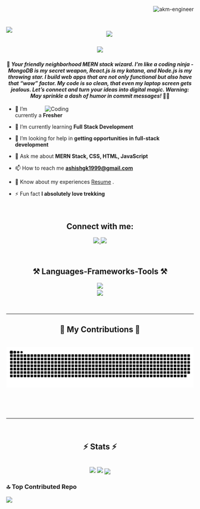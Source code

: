 <p align="right"> <img src="https://komarev.com/ghpvc/?username=akm-engineer&label=Profile%20views&color=0f89b6&style=flat" alt="akm-engineer" /> </p>

<h1 align="center">
    <img align="left" src="https://emojis.slackmojis.com/emojis/images/1577305505/7373/hand_wave.gif?1577305505" width="50" />
    <img src="https://readme-typing-svg.herokuapp.com/?font=Righteous&size=35&center=true&vCenter=true&width=500&height=70&duration=4000&lines=Hi+There!+👋;+I'm+Ashish+Kumar+Mishra!;" />
</h1>


<p align="center"><img src="https://github.com/akm-engineer/akm-engineer/assets/118009781/b5c77ad8-b0ee-4d1d-8c8d-0e783fe90148"></p>

<h4 align="center">👋 <em>Your friendly neighborhood MERN stack wizard. I’m like a coding ninja - MongoDB is my secret weapon, React.js is my katana, and Node.js is my throwing star. I build web apps that are not only functional but also have that “wow” factor. My code is so clean, that even my laptop screen gets jealous. Let’s connect and turn your ideas into digital magic. Warning: May sprinkle a dash of humor in commit messages!</em> 🚀😄</h4>
<img align="right" alt="Coding" width="400" src="https://cdn.dribbble.com/users/1162077/screenshots/3848914/programmer.gif">

- 🔭 I’m currently a **Fresher**

- 🌱 I’m currently learning **Full Stack Development**

- 🤝 I’m looking for help in **getting opportunities in full-stack development**

- 💬 Ask me about **MERN Stack, CSS, HTML, JavaScript**

- 📫 How to reach me **ashishgk1999@gmail.com**
  
-  📄 Know about my experiences [Resume](https://drive.google.com/file/d/13jEhXcLE5LcfYBR8me0tjf68W96RubeL/view?usp=sharing) .

- ⚡ Fun fact **I absolutely love trekking**

<br/>
<h2 align="center">Connect with me:</h2>
<p align="center">
    <a href="mailto:ashishgk1999@gmail.com">
    <img src="https://img.shields.io/badge/Gmail-333333?style=for-the-badge&logo=gmail&logoColor=red" />
  </a>
    <a href="https://linkedin.com/in/akm-engineer"  target="_blank">
    <img src="https://img.shields.io/badge/LinkedIn-0077B5?style=for-the-badge&logo=linkedin&logoColor=white" target="_blank" />
  </a>
</p>

<br/>
<h2 align="center">⚒️ Languages-Frameworks-Tools ⚒️</h2>
<p align="center"> 
    <img src="https://skillicons.dev/icons?i=react,bootstrap,mui,html,css,vscode,github,figma,tailwind,git" /><br>
    <img src="https://skillicons.dev/icons?i=nodejs,python,javascript,express,firebase,mongodb,mysql,redux" />
</p>

<br/>
<hr/>

<div align="center">
  <h2>🐍 My Contributions 🐍</h2>
  <br>
  <img alt="snake eating my contributions" src="https://raw.githubusercontent.com/akm-engineer/akm-engineer/output/github-contribution-grid-snake.svg" />
  
  <br/><br/><br/>
</div>

<hr/>

<br>
<h2 align="center">⚡ Stats ⚡</h2>
<br>

<div align=center>
<img width=390 src="https://github-readme-stats.vercel.app/api?username=akm-engineer&theme=jolly&hide_border=false&include_all_commits=true&count_private=true">
<img width=390  src="https://github-readme-streak-stats.herokuapp.com/?user=akm-engineer&theme=jolly&hide_border=false"> 
<img width=325 align="center" src="https://github-readme-stats.vercel.app/api/top-langs/?username=akm-engineer&theme=jolly&hide_border=false&include_all_commits=true&count_private=true&layout=compact"> 
</div>


### 🔝 Top Contributed Repo

![](https://github-contributor-stats.vercel.app/api?username=akm-engineer&limit=5&theme=radical&combine_all_yearly_contributions=true)


